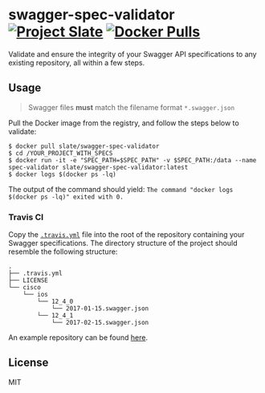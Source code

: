 # swagger-spec-validator [![Project Slate](https://img.shields.io/badge/Project-Slate-3e3e3e.svg?style=flat-square)](https://github.com/slate-io) [![Docker Pulls](https://img.shields.io/docker/pulls/slate/swagger-spec-validator.svg?style=flat-square)](https://hub.docker.com/r/slate/swagger-spec-validator/)

Validate and ensure the integrity of your Swagger API specifications to any existing repository, all within a few steps.

## Usage

> Swagger files **must** match the filename format `*.swagger.json`

Pull the Docker image from the registry, and follow the steps below to validate:

```
$ docker pull slate/swagger-spec-validator
$ cd /YOUR_PROJECT_WITH_SPECS
$ docker run -it -e "SPEC_PATH=$SPEC_PATH" -v $SPEC_PATH:/data --name spec-validator slate/swagger-spec-validator:latest
$ docker logs $(docker ps -lq)
```


The output of the command should yield: `The command "docker logs $(docker ps -lq)" exited with 0.`

### Travis CI

Copy the [`.travis.yml`](https://github.com/slate-io/swagger-spec-validator/blob/master/.travis.yml) file into the root of the repository containing your Swagger specifications. The directory structure of the project should resemble the following structure:

```
.
├── .travis.yml
├── LICENSE
└── cisco
    └── ios
        └── 12_4_0
            └── 2017-01-15.swagger.json
        └── 12_4_1
            └── 2017-02-15.swagger.json
```

An example repository can be found [here](https://github.com/slate-io/specifications).

## License

MIT

